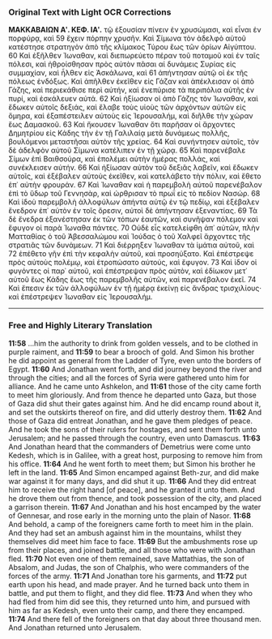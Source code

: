 ### Original Text with Light OCR Corrections

**ΜΑΚΚΑΒΑΙΩΝ Αʹ. ΚΕΦ. ΙΑʹ.**
τῷ ἐξουσίαν πίνειν ἐν χρυσώμασι, καὶ εἶναι ἐν πορφύρᾳ, καὶ
59 ἔχειν πόρπην χρυσῆν. Καὶ Σίμωνα τὸν ἀδελφὸ αὑτοῦ κατέστησε στρατηγὸν ἀπὸ τῆς κλίμακος Τύρου ἕως τῶν ὁρίων Αἰγύπτου.
60 Καὶ ἐξῆλθεν Ἰωναθαν, καὶ διεπωρεύετο πέραν τοῦ ποταμοῦ καὶ ἐν ταῖς πόλεσι, καὶ ἠθροίσθησαν πρὸς αὐτὸν πᾶσαι αἱ δυνάμεις Συρίας εἰς συμμαχίαν, καὶ ἦλθεν εἰς Ἀσκάλωνα, καὶ
61 ἀπήντησαν αὐτῷ οἱ ἐκ τῆς πόλεως ἐνδόξως. Καὶ ἀπῆλθεν ἐκεῖθεν εἰς Γάζαν καὶ ἀπέκλεισαν οἱ ἀπὸ Γάζης, καὶ περιεκάθισε περὶ αὐτήν, καὶ ἐνεπύρισε τὰ περιπόλια αὐτῆς ἐν πυρί, καὶ ἐσκάλευεν αὐτά.
62 Καὶ ἠξίωσαν οἱ ἀπὸ Γάζης τὸν Ἰωναθαν, καὶ ἔδωκεν αὐτοῖς δεξιάς, καὶ ἔλαβε τοὺς υἱοὺς τῶν ἀρχόντων αὐτῶν εἰς ὅμηρα, καὶ ἐξαπέστειλεν αὐτοὺς εἰς Ἱερουσαλήμ, καὶ διῆλθε τὴν χώραν ἕως Δαμασκοῦ.
63 Καὶ ἤκουσεν Ἰωναθαν ὅτι παρῆσαν οἱ ἄρχοντες Δημητρίου εἰς Κάδης τὴν ἐν τῇ Γαλιλαίᾳ μετὰ δυνάμεως πολλῆς, βουλόμενοι μεταστῆσαι αὐτὸν τῆς χρείας.
64 Καὶ συνήντησεν αὐτοῖς, τὸν δὲ ἀδελφὸν αὐτοῦ Σίμωνα κατέλιπεν ἐν τῇ χώρᾳ.
65 Καὶ παρενέβαλε Σίμων ἐπὶ Βαιθσούρα, καὶ ἐπολέμει αὐτὴν ἡμέρας πολλάς, καὶ συνέκλεισεν αὐτήν.
66 Καὶ ἠξίωσαν αὐτὸν τοῦ δεξιᾶς λαβεῖν, καὶ ἔδωκεν αὐτοῖς, καὶ ἐξέβαλεν αὐτοὺς ἐκεῖθεν, καὶ κατελάβετο τὴν πόλιν, καὶ ἔθετο ἐπ᾿ αὐτὴν φρουράν.
67 Καὶ Ἰωναθαν καὶ ἡ παρεμβολὴ αὐτοῦ παρενέβαλον ἐπὶ τὸ ὕδωρ τοῦ Γεννησὰρ, καὶ ὠρθρισαν τὸ πρωΐ εἰς τὸ πεδίον Νασώρ.
68 Καὶ ἰδοὺ παρεμβολὴ ἀλλοφύλων ἀπήντα αὐτῷ ἐν τῷ πεδίῳ, καὶ ἐξέβαλεν ἔνεδρον ἐπ᾿ αὐτὸν ἐν τοῖς ὄρεσιν, αὐτοὶ δὲ ἀπήντησαν ἐξεναντίας.
69 Τὰ δὲ ἔνεδρα ἐξανέστησαν ἐκ τῶν τόπων ἑαυτῶν, καὶ συνῆψαν πόλεμον καὶ ἔφυγον οἱ παρὰ Ἰωναθα πάντες.
70 Οὐδὲ εἷς κατελείφθη ἀπ᾿ αὐτῶν, πλὴν Ματταθίας ὁ τοῦ Ἀβεσσαλώμου καὶ Ἰούδας ὁ τοῦ Χαλφεῖ ἄρχοντες τῆς στρατιᾶς τῶν δυνάμεων.
71 Καὶ διέρρηξεν Ἰωναθαν τὰ ἱμάτια αὐτοῦ, καὶ
72 ἐπέθετο γῆν ἐπὶ τὴν κεφαλὴν αὐτοῦ, καὶ προσηύξατο. Καὶ ἐπέστρεψε πρὸς αὐτοὺς πολέμῳ, καὶ ἐτροπώσατο αὐτούς, καὶ ἔφυγον.
73 Καὶ ἰδον οἱ φυγόντες οἱ παρ᾿ αὐτοῦ, καὶ ἐπέστρεψαν πρὸς αὐτὸν, καὶ ἐδίωκον μετ᾿ αὐτοῦ ἕως Κάδης ἕως τῆς παρεμβολῆς αὐτῶν, καὶ παρενέβαλον ἐκεῖ.
74 Καὶ ἔπεσιν ἐκ τῶν ἀλλοφύλων ἐν τῇ ἡμέρᾳ ἐκείνῃ εἰς ἄνδρας τρισχιλίους· καὶ ἐπέστρεψεν Ἰωναθαν εἰς Ἱερουσαλήμ.

---

### Free and Highly Literary Translation

**11:58** ...him the authority to drink from golden vessels, and to be clothed in purple raiment, and
**11:59** to bear a brooch of gold. And Simon his brother he did appoint as general from the Ladder of Tyre, even unto the borders of Egypt.
**11:60** And Jonathan went forth, and did journey beyond the river and through the cities; and all the forces of Syria were gathered unto him for alliance. And he came unto Ashkelon, and
**11:61** those of the city came forth to meet him gloriously. And from thence he departed unto Gaza, but those of Gaza did shut their gates against him. And he did encamp round about it, and set the outskirts thereof on fire, and did utterly destroy them.
**11:62** And those of Gaza did entreat Jonathan, and he gave them pledges of peace. And he took the sons of their rulers for hostages, and sent them forth unto Jerusalem; and he passed through the country, even unto Damascus.
**11:63** And Jonathan heard that the commanders of Demetrius were come unto Kedesh, which is in Galilee, with a great host, purposing to remove him from his office.
**11:64** And he went forth to meet them; but Simon his brother he left in the land.
**11:65** And Simon encamped against Beth-zur, and did make war against it for many days, and did shut it up.
**11:66** And they did entreat him to receive the right hand [of peace], and he granted it unto them. And he drove them out from thence, and took possession of the city, and placed a garrison therein.
**11:67** And Jonathan and his host encamped by the water of Gennesar, and rose early in the morning unto the plain of Nasor.
**11:68** And behold, a camp of the foreigners came forth to meet him in the plain. And they had set an ambush against him in the mountains, whilst they themselves did meet him face to face.
**11:69** But the ambushments rose up from their places, and joined battle, and all those who were with Jonathan fled.
**11:70** Not even one of them remained, save Mattathias, the son of Absalom, and Judas, the son of Chalphis, who were commanders of the forces of the army.
**11:71** And Jonathan tore his garments, and
**11:72** put earth upon his head, and made prayer. And he turned back unto them in battle, and put them to flight, and they did flee.
**11:73** And when they who had fled from him did see this, they returned unto him, and pursued with him as far as Kedesh, even unto their camp, and there they encamped.
**11:74** And there fell of the foreigners on that day about three thousand men. And Jonathan returned unto Jerusalem.